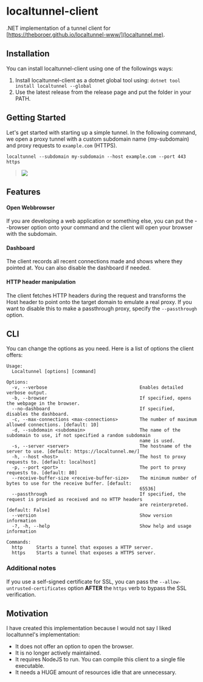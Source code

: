 # localtunnel-client

.NET implementation of a tunnel client for [https://theboroer.github.io/localtunnel-www/](localtunnel.me).

## Installation

You can install localtunnel-client using one of the followings ways:
1. Install localtunnel-client as a dotnet global tool using: `dotnet tool install localtunnel --global`
2. Use the latest release from the release page and put the folder in your PATH.

## Getting Started

Let's get started with starting up a simple tunnel. In the following command, we open a proxy tunnel with a custom subdomain name (my-subdomain) and proxy requests to `example.com` (HTTPS).

```
localtunnel --subdomain my-subdomain --host example.com --port 443 https
```

> ![](https://i.imgur.com/cX476cI.png)

## Features

#### Open Webbrowser

If you are developing a web application or something else, you can put the --browser option onto
your command and the client will open your browser with the subdomain.

#### Dashboard

The client records all recent connections made and shows where they pointed at. You can also disable
the dashboard if needed.

#### HTTP header manipulation

The client fetches HTTP headers during the request and transforms the Host header to point onto the target domain
to emulate a real proxy. If you want to disable this to make a passthrough proxy, specify the `--passthrough` option.

## CLI

You can change the options as you need. Here is a list of options the client offers:

```
Usage:
  Localtunnel [options] [command]

Options:
  -v, --verbose                                  Enables detailed verbose output.
  -b, --browser                                  If specified, opens the webpage in the browser.
  --no-dashboard                                 If specified, disables the dashboard.
  -c, --max-connections <max-connections>        The number of maximum allowed connections. [default: 10]
  -d, --subdomain <subdomain>                    The name of the subdomain to use, if not specified a random subdomain
                                                 name is used.
  -s, --server <server>                          The hostname of the server to use. [default: https://localtunnel.me/]
  -h, --host <host>                              The host to proxy requests to. [default: localhost]
  -p, --port <port>                              The port to proxy requests to. [default: 80]
  --receive-buffer-size <receive-buffer-size>    The minimum number of bytes to use for the receive buffer. [default:
                                                 65536]
  --passthrough                                  If specified, the request is proxied as received and no HTTP headers
                                                 are reinterpreted. [default: False]
  --version                                      Show version information
  -?, -h, --help                                 Show help and usage information

Commands:
  http     Starts a tunnel that exposes a HTTP server.
  https    Starts a tunnel that exposes a HTTPS server.
  ```
  
  ### Additional notes
  
  If you use a self-signed certificate for SSL, you can pass the `--allow-untrusted-certificates` option **AFTER** the `https` verb to bypass the SSL verification.
  
  ## Motivation
  
  I have created this implementation because I would not say I liked localtunnel's implementation: 
  - It does not offer an option to open the browser.
  - It is no longer actively maintained.
  - It requires NodeJS to run. You can compile this client to a single file executable.
  - It needs a HUGE amount of resources idle that are unnecessary.
